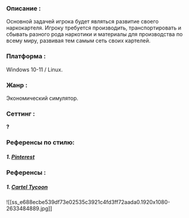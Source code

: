 
### Описание :
Основной задачей игрока будет являться развитие своего наркокартеля. Игроку требуется производить, транспортировать и сбывать разного рода наркотики и материалы для производства по всему миру, развивая тем самым сеть своих картелей.


### Платформа : 
Windows 10-11 / Linux.


### Жанр :
Экономический симулятор.


### Сеттинг :
**?**


### Референсы по стилю:

##### 1. [Pinterest](https://pin.it/1Twn57QKc)


### Референсы : 

##### 1. [Cartel Tycoon](https://store.steampowered.com/app/1220140/Cartel_Tycoon/)
![[ss_e688ecbe539df73e02535c3921c4fd3ff72aada0.1920x1080-2633484889.jpg]]
